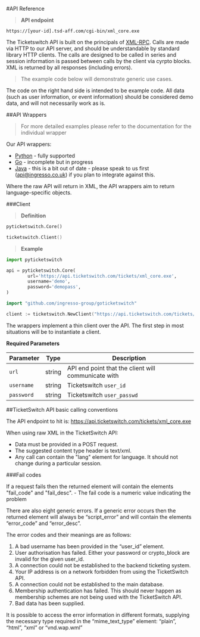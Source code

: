 #API Reference

> **API endpoint**

```
https://[your-id].tsd-aff.com/cgi-bin/xml_core.exe
```

The Ticketswitch API is built on the principals of
[XML-RPC](https://en.wikipedia.org/wiki/XML-RPC). Calls are made via HTTP to our
API server, and should be understandable by standard library HTTP clients.
The calls are designed to be called in series and session information is passed 
between calls by the client via cyrpto blocks. XML is returned by all responses 
(including errors).

> The example code below will demonstrate generic use cases.

The code on the right hand side is intended to be example code. All data (such
as user information, or event information) should be considered demo data, and
will not necessarily work as is.


##API Wrappers


> For more detailed examples please refer to the documentation for the individual wrapper

Our API wrappers:

* [Python](https://github.com/ingresso-group/pyticketswitch) - fully supported
* [Go](https://github.com/ingresso-group/goticketswitch) - incomplete but in progress
* [Java](https://github.com/ingresso-group/java) - this is a bit out of date - please speak to us first (api@ingresso.co.uk) if you plan to integrate against this.

Where the raw API will return in XML, the API wrappers aim to return language-specific objects.

###Client

<blockquote class="lang-specific python go">
<p>
<strong>Definition</strong>
</p>
</blockquote>

```python
pyticketswitch.Core()
```

```go
ticketswitch.Client()
```

<blockquote class="lang-specific python go">
<p>
<strong>Example</strong>
</p>
</blockquote>

```python
import pyticketswitch

api = pyticketswitch.Core(
        url='https://api.ticketswitch.com/tickets/xml_core.exe',
        username='demo',
        password='demopass',
)
```

```go
import "github.com/ingresso-group/goticketswitch"

client := ticketswitch.NewClient("https://api.ticketswitch.com/tickets/xml_core.exe")
```

The wrappers implement a thin client over the API. The first step in most
situations will be to instantiate a client.

<p class="lang-specific python go">
<strong>Required Parameters</strong>
</p>

<table class="lang-specific python go">
<thead><tr><th>Parameter</th><th>Type</th><th>Description</th></tr></thead>
<tbody>
<tr><td><code>url</code></td><td>string</td><td>API end point that the client will communicate with</td></tr>
<tr class="lang-specific python"><td><code>username</code></td><td>string</td><td>Ticketswitch <code>user_id</code></td></tr>
<tr class="lang-specific python"><td><code>password</code></td><td>string</td><td>Ticketswitch <code>user_passwd</code></td></tr>
</tbody>
</table>


##TicketSwitch API basic calling conventions

The API endpoint to hit is: https://api.ticketswitch.com/tickets/xml_core.exe

When using raw XML in the TicketSwitch API:

* Data must be provided in a POST request. 
* The suggested content type header is text/xml.
* Any call can contain the "lang" element for language. It should not change during a particular session.

###Fail codes

If a request fails then the returned element will contain the elements
"fail_code" and "fail_desc". - The fail code is a numeric value indicating the problem

There are also eight generic errors. If a generic error occurs then the returned element will always be “script_error” and will contain the elements “error_code” and “error_desc”.

The error codes and their meanings are as follows:

1. A bad username has been provided in the “user_id” element.
2. User authorisation has failed. Either your password or crypto_block are invalid for the given user_id.
3. A connection could not be established to the backend ticketing system.
4. Your IP address is on a network forbidden from using the TicketSwitch API.
5. A connection could not be established to the main database.
6. Membership authentication has failed. This should never happen as membership schemes are not being used with the TicketSwitch API.
7. Bad data has been supplied.

It is possible to access the error information in different formats, supplying the necessary type required in the “mime_text_type” element: “plain”, “html”, “xml” or “vnd.wap.wml”